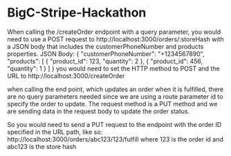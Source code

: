# BigC-Stripe-Hackathon

When calling the /createOrder endpoint with a query parameter, you would need to use a POST request to 
http://localhost:3000/orders/:storeHash
with a JSON body that includes the customerPhoneNumber and products properties.
JSON Body:
{
  "customerPhoneNumber": "+1234567890",
  "products": [
    {
      "product_id": 123,
      "quantity": 2
    },
    {
      "product_id": 456,
      "quantity": 1
    }
  ]
}
you would need to set the HTTP method to POST and the URL to http://localhost:3000/createOrder

when calling the end point, which updates an order when it is fulfilled, there are no query parameters needed since we are using a route parameter id to specify the order to update. The request method is a PUT method and we are sending data in the request body to update the order status.

So you would need to send a PUT request to the endpoint with the order ID specified in the URL path, like so:
http://localhost:3000/orders/abc123/123/fulfill
where 123 is the order id and abc123 is the store hash
